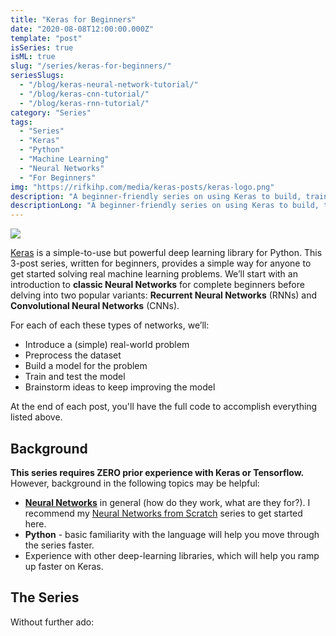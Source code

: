 ```yaml
---
title: "Keras for Beginners"
date: "2020-08-08T12:00:00.000Z"
template: "post"
isSeries: true
isML: true
slug: "/series/keras-for-beginners/"
seriesSlugs:
  - "/blog/keras-neural-network-tutorial/"
  - "/blog/keras-cnn-tutorial/"
  - "/blog/keras-rnn-tutorial/"
category: "Series"
tags:
  - "Series"
  - "Keras"
  - "Python"
  - "Machine Learning"
  - "Neural Networks"
  - "For Beginners"
img: "https://rifkihp.com/media/keras-posts/keras-logo.png"
description: "A beginner-friendly series on using Keras to build, train, and evaluate Neural Networks in Python."
descriptionLong: "A beginner-friendly series on using Keras to build, train, and evaluate Neural Networks in Python. Covers classic Neural Networks, Recurrent Neural Networks (RNNs), and Convolutional Neural Networks (CNNs)."
---
```


![](./media-link/keras-posts/keras-logo.png)

[Keras](https://keras.io/) is a simple-to-use but powerful deep learning library for Python. This 3-post series, written for beginners, provides a simple way for anyone to get started solving real machine learning problems. We’ll start with an introduction to **classic Neural Networks** for complete beginners before delving into two popular variants: **Recurrent Neural Networks** (RNNs) and **Convolutional Neural Networks** (CNNs).

For each of each these types of networks, we’ll:

- Introduce a (simple) real-world problem
- Preprocess the dataset
- Build a model for the problem
- Train and test the model
- Brainstorm ideas to keep improving the model

At the end of each post, you'll have the full code to accomplish everything listed above.

## Background

**This series requires ZERO prior experience with Keras or Tensorflow.** However, background in the following topics may be helpful:

- [**Neural Networks**](/tag/neural-networks/) in general (how do they work, what are they for?). I recommend my [Neural Networks from Scratch](/series/neural-networks-from-scratch/) series to get started here.
- **Python** - basic familiarity with the language will help you move through the series faster.
- Experience with other deep-learning libraries, which will help you ramp up faster on Keras.

## The Series

Without further ado:
